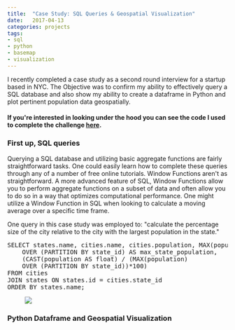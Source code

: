 ```yaml
---
title:  "Case Study: SQL Queries & Geospatial Visualization"
date:   2017-04-13
categories: projects
tags: 
- sql
- python
- basemap
- visualization
---
```

I recently completed a case study as a second round interview for a startup based in NYC.  The Objective was to confirm my ability to effectively query a SQL database and also show my ability to create a dataframe in Python and plot pertinent population data geospatially.

#### If you're interested in looking under the hood you can see the code I used to complete the challenge [here](https://github.com/ddemoray/GA-DSI-projects/blob/master/capstone/Technical%20Case%20Study%20-%20SQL%20Queries%2C%20Python%20Dataframe%20%26%20Python%20Geo-Spatial%20Visualization.ipynb).

### First up, SQL queries  

Querying a SQL database and utilizing basic aggregate functions are fairly straightforward tasks.  One could easily learn how to complete these queries through any of a number of free online tutorials. Window Functions aren't as straightforward. A more advanced feature of SQL, Window Functions allow you to perform aggregate functions on a subset of data and often allow you to do so in a way that optimizes computational performance.  One might utilize a Window Function in SQL when looking to calculate a moving average over a specific time frame.

One query in this case study was employed to: "calculate the percentage size of the city relative to the city with the largest population in the state."

<pre>
SELECT states.name, cities.name, cities.population, MAX(population)
    OVER (PARTITION BY state_id) AS max_state_population,
    (CAST(population AS float) / (MAX(population)
    OVER (PARTITION BY state_id))*100)
FROM cities
JOIN states ON states.id = cities.state_id
ORDER BY states.name;
</pre>

<figure>
    <a href="https://raw.githubusercontent.com/ddemoray/ddemoray.github.io/master/assets/images/window-function.jpg" class="image">
    <img src="https://raw.githubusercontent.com/ddemoray/ddemoray.github.io/master/assets/images/window-function.jpg">
    </a>
</figure>

### Python Dataframe and Geospatial Visualization


